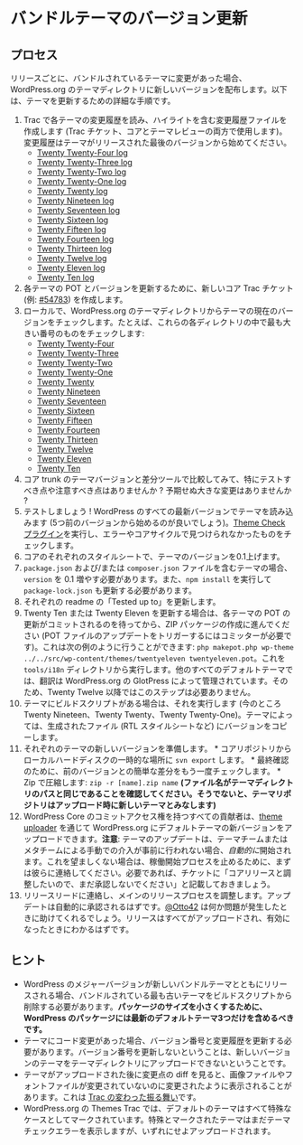 <!--
# Updating Bundled Theme Versions
-->

# バンドルテーマのバージョン更新

<!--
## The Process
-->

## プロセス

<!--
Every release, if there have been any changes in a bundled theme, we ship a new version to the WordPress.org theme directory. What follows are detailed steps to update the themes.
-->

リリースごとに、バンドルされているテーマに変更があった場合、WordPress.org のテーマディレクトリに新しいバージョンを配布します。以下は、テーマを更新するための詳細な手順です。

<!--
1.  Read each theme’s changelog in Trac, and create a changelog file with the highlights (used in Trac tickets, both core and theme review). The changelog should start at the last version of the theme released.
    *   [Twenty Twenty-Four log](https://core.trac.wordpress.org/log/trunk/src/wp-content/themes/twentytwentyfour/)
    *   [Twenty Twenty-Three log](https://core.trac.wordpress.org/log/trunk/src/wp-content/themes/twentytwentythree/)
    *   [Twenty Twenty-Two log](https://core.trac.wordpress.org/log/trunk/src/wp-content/themes/twentytwentytwo/)
    *   [Twenty Twenty-One log](https://core.trac.wordpress.org/log/trunk/src/wp-content/themes/twentytwentyone/)
    *   [Twenty Twenty log](https://core.trac.wordpress.org/log/trunk/src/wp-content/themes/twentytwenty/)
    *   [Twenty Nineteen log](https://core.trac.wordpress.org/log/trunk/src/wp-content/themes/twentynineteen/)
    *   [Twenty Seventeen log](https://core.trac.wordpress.org/log/trunk/src/wp-content/themes/twentyseventeen/)
    *   [Twenty Sixteen log](https://core.trac.wordpress.org/log/trunk/src/wp-content/themes/twentysixteen/)
    *   [Twenty Fifteen log](https://core.trac.wordpress.org/log/trunk/src/wp-content/themes/twentyfifteen/)
    *   [Twenty Fourteen log](https://core.trac.wordpress.org/log/trunk/src/wp-content/themes/twentyfourteen/)
    *   [Twenty Thirteen log](https://core.trac.wordpress.org/log/trunk/src/wp-content/themes/twentythirteen/)
    *   [Twenty Twelve log](https://core.trac.wordpress.org/log/trunk/src/wp-content/themes/twentytwelve/)
    *   [Twenty Eleven log](https://core.trac.wordpress.org/log/trunk/src/wp-content/themes/twentyeleven/)
    *   [Twenty Ten log](https://core.trac.wordpress.org/log/trunk/src/wp-content/themes/twentyten/)
2.  Create a new core Trac ticket (like [#54783](https://core.trac.wordpress.org/ticket/54783)) to bump the POT and versions for each theme.
3.  Locally, check out the current version of the theme from the WordPress.org theme directory, e.g., the largest number in each of these directories:
    *   [Twenty Twenty-Four](https://themes.svn.wordpress.org/twentytwentyfour/)
    *   [Twenty Twenty-Three](https://themes.svn.wordpress.org/twentytwentythree/)
    *   [Twenty Twenty-Two](https://themes.svn.wordpress.org/twentytwentytwo/)
    *   [Twenty Twenty-One](https://themes.svn.wordpress.org/twentytwentyone/)
    *   [Twenty Twenty](https://themes.svn.wordpress.org/twentytwenty/)
    *   [Twenty Nineteen](https://themes.svn.wordpress.org/twentynineteen/)
    *   [Twenty Seventeen](https://themes.svn.wordpress.org/twentyseventeen/)
    *   [Twenty Sixteen](https://themes.svn.wordpress.org/twentysixteen/)
    *   [Twenty Fifteen](https://themes.svn.wordpress.org/twentyfifteen/)
    *   [Twenty Fourteen](https://themes.svn.wordpress.org/twentyfourteen/)
    *   [Twenty Thirteen](https://themes.svn.wordpress.org/twentythirteen/)
    *   [Twenty Twelve](https://themes.svn.wordpress.org/twentytwelve/)
    *   [Twenty Eleven](https://themes.svn.wordpress.org/twentyeleven/)
    *   [Twenty Ten](https://themes.svn.wordpress.org/twentyten/)
4.  Compare with a diff tool to the theme versions in core trunk, is there anything to test or note specifically? Any big unexpected changes?
5.  Test! Load the themes on all recent versions of WordPress (five back is a good place to start). Run the [Theme Check plugin](https://wordpress.org/plugins/theme-check/), and check for any errors or things we didn’t catch in the core cycle.
6.  Bump the theme versions by 0.1 in core, in each stylesheet.
7.  For themes with a `package.json` and/or `composer.json` file, the `version` should be bumped by 0.1. The `package-lock.json` must also be updated by running `npm install`.
8.  Update “Tested up to” in each readme.
9.  If you’re updating Twenty Ten or Twenty Eleven, wait for the POT update for each theme to be committed, then proceed to make the ZIP packages (a committer is needed to trigger the POT files update). This can be done like this example `php makepot.php wp-theme ../../src/wp-content/themes/twentyeleven twentyeleven.pot`. Run that from the `tools/i18n` directory. For all other default themes, translations are managed by WordPress.org GlotPress, outside of the theme. So this step isn’t necessary for Twenty Twelve and later.
10.  Run the theme build script when one is present (currently Twenty Nineteen, Twenty Twenty, and Twenty Twenty-One). Some themes copy the version into generated files (RTL stylesheets, etc.).
11.  Prepare the new version of each theme.
    *   `svn export` from core repository to a temporary location on your local hard drive.
    *   Do another quick diff with the previous version for a final sanity check.
    *   Zip it: `zip -r [name].zip name` **(Be sure the file name is the same as the theme directory path, otherwise the theme repository will consider the theme new on upload.)**
12.  All contributors with WordPress Core commit access are able to upload new versions of the default themes to WordPress.org through the [theme uploader](https://wordpress.org/themes/getting-started/). **Note**: theme updates will go live *automatically* if manual intervention is not taken beforehand by the theme or meta team. If this is not desired, contact them first to prevent the go-live process. If needed: note in the ticket, “Do not approve yet, please. We’d like to coordinate with the core release*.”*
13.  Ping the release lead to coordinate with the main release process. The updates should be approved automatically. [@Otto42](https://profiles.wordpress.org/Otto42/) can help if anything goes wrong, and the release should know when everything is uploaded and live.
-->

1.  Trac で各テーマの変更履歴を読み、ハイライトを含む変更履歴ファイルを作成します (Trac チケット、コアとテーマレビューの両方で使用します)。変更履歴はテーマがリリースされた最後のバージョンから始めてください。
    *   [Twenty Twenty-Four log](https://core.trac.wordpress.org/log/trunk/src/wp-content/themes/twentytwentyfour/)
    *   [Twenty Twenty-Three log](https://core.trac.wordpress.org/log/trunk/src/wp-content/themes/twentytwentythree/)
    *   [Twenty Twenty-Two log](https://core.trac.wordpress.org/log/trunk/src/wp-content/themes/twentytwentytwo/)
    *   [Twenty Twenty-One log](https://core.trac.wordpress.org/log/trunk/src/wp-content/themes/twentytwentyone/)
    *   [Twenty Twenty log](https://core.trac.wordpress.org/log/trunk/src/wp-content/themes/twentytwenty/)
    *   [Twenty Nineteen log](https://core.trac.wordpress.org/log/trunk/src/wp-content/themes/twentynineteen/)
    *   [Twenty Seventeen log](https://core.trac.wordpress.org/log/trunk/src/wp-content/themes/twentyseventeen/)
    *   [Twenty Sixteen log](https://core.trac.wordpress.org/log/trunk/src/wp-content/themes/twentysixteen/)
    *   [Twenty Fifteen log](https://core.trac.wordpress.org/log/trunk/src/wp-content/themes/twentyfifteen/)
    *   [Twenty Fourteen log](https://core.trac.wordpress.org/log/trunk/src/wp-content/themes/twentyfourteen/)
    *   [Twenty Thirteen log](https://core.trac.wordpress.org/log/trunk/src/wp-content/themes/twentythirteen/)
    *   [Twenty Twelve log](https://core.trac.wordpress.org/log/trunk/src/wp-content/themes/twentytwelve/)
    *   [Twenty Eleven log](https://core.trac.wordpress.org/log/trunk/src/wp-content/themes/twentyeleven/)
    *   [Twenty Ten log](https://core.trac.wordpress.org/log/trunk/src/wp-content/themes/twentyten/)
2.  各テーマの POT とバージョンを更新するために、新しいコア Trac チケット (例: [#54783](https://core.trac.wordpress.org/ticket/54783)) を作成します。
3.  ローカルで、WordPress.org のテーマディレクトリからテーマの現在のバージョンをチェックします。たとえば、これらの各ディレクトリの中で最も大きい番号のものをチェックします:
    *   [Twenty Twenty-Four](https://themes.svn.wordpress.org/twentytwentyfour/)
    *   [Twenty Twenty-Three](https://themes.svn.wordpress.org/twentytwentythree/)
    *   [Twenty Twenty-Two](https://themes.svn.wordpress.org/twentytwentytwo/)
    *   [Twenty Twenty-One](https://themes.svn.wordpress.org/twentytwentyone/)
    *   [Twenty Twenty](https://themes.svn.wordpress.org/twentytwenty/)
    *   [Twenty Nineteen](https://themes.svn.wordpress.org/twentynineteen/)
    *   [Twenty Seventeen](https://themes.svn.wordpress.org/twentyseventeen/)
    *   [Twenty Sixteen](https://themes.svn.wordpress.org/twentysixteen/)
    *   [Twenty Fifteen](https://themes.svn.wordpress.org/twentyfifteen/)
    *   [Twenty Fourteen](https://themes.svn.wordpress.org/twentyfourteen/)
    *   [Twenty Thirteen](https://themes.svn.wordpress.org/twentythirteen/)
    *   [Twenty Twelve](https://themes.svn.wordpress.org/twentytwelve/)
    *   [Twenty Eleven](https://themes.svn.wordpress.org/twentyeleven/)
    *   [Twenty Ten](https://themes.svn.wordpress.org/twentyten/)
4.  コア trunk のテーマバージョンと差分ツールで比較してみて、特にテストすべき点や注意すべき点はありませんか ? 予期せぬ大きな変更はありませんか ?
5.  テストしましょう ! WordPress のすべての最新バージョンでテーマを読み込みます (5つ前のバージョンから始めるのが良いでしょう)。[Theme Check プラグイン](https://wordpress.org/plugins/theme-check/)を実行し、エラーやコアサイクルで見つけられなかったものをチェックします。
6.  コアのそれぞれのスタイルシートで、テーマのバージョンを0.1上げます。
7.  `package.json` および/または `composer.json` ファイルを含むテーマの場合、`version` を 0.1 増やす必要があります。また、`npm install` を実行して `package-lock.json` も更新する必要があります。
8.  それぞれの readme の「Tested up to」を更新します。
9.  Twenty Ten または Twenty Eleven を更新する場合は、各テーマの POT の更新がコミットされるのを待ってから、ZIP パッケージの作成に進んでください (POT ファイルのアップデートをトリガーするにはコミッターが必要です)。これは次の例のように行うことができます: `php makepot.php wp-theme ../../src/wp-content/themes/twentyeleven twentyeleven.pot`。これを `tools/i18n` ディレクトリから実行します。他のすべてのデフォルトテーマでは、翻訳は WordPress.org の GlotPress によって管理されています。そのため、Twenty Twelve 以降ではこのステップは必要ありません。
10.  テーマにビルドスクリプトがある場合は、それを実行します (今のところ Twenty Nineteen、Twenty Twenty、Twenty Twenty-One)。テーマによっては、生成されたファイル (RTL スタイルシートなど) にバージョンをコピーします。
11.  それぞれのテーマの新しいバージョンを準備します。
    *   コアリポジトリからローカルハードディスクの一時的な場所に `svn export` します。
    *   最終確認のために、前のバージョンとの簡単な差分をもう一度チェックします。
    *   Zip で圧縮します: `zip -r [name].zip name` **(ファイル名がテーマディレクトリのパスと同じであることを確認してください。そうでないと、テーマリポジトリはアップロード時に新しいテーマとみなします)**
12.  WordPress Core のコミットアクセス権を持つすべての貢献者は、[theme uploader](https://wordpress.org/themes/getting-started/) を通じて WordPress.org にデフォルトテーマの新バージョンをアップロードできます。**注意**: テーマのアップデートは、テーマチームまたはメタチームによる手動での介入が事前に行われない場合、*自動的に*開始されます。これを望ましくない場合は、稼働開始プロセスを止めるために、まずは彼らに連絡してください。必要であれば、チケットに「コアリリースと調整したいので、まだ承認しないでください」と記載しておきましょう。
13.  リリースリードに連絡し、メインのリリースプロセスを調整します。アップデートは自動的に承認されるはずです。[@Otto42](https://profiles.wordpress.org/Otto42/) は何か問題が発生したときに助けてくれるでしょう。リリースはすべてがアップロードされ、有効になったときにわかるはずです。

<!--
## Tips
-->

## ヒント

<!--
*   If a major version of WordPress is also being released with a new bundled theme, the oldest theme being bundled needs to be removed from the build script. **To keep packages sizes down, only the 3 most recent default themes should be included in WordPress packages.**
*   If a theme has any code changes, that means it should get a version number bump and changelog update. Not updating the version number means a new version of the theme can’t be uploaded to the theme directory.
*   Sometimes when looking at the diff of changes after a theme is uploaded, you may notice image or font files showing up as changed when they haven’t been changed. This is a [Trac oddity](https://wordpress.slack.com/archives/core-themes/p1471287983000406).
*   All default themes are marked as special cases on WordPress.org Themes Trac. Themes marked as special still show the theme check errors, but they upload anyway.
-->

*   WordPress のメジャーバージョンが新しいバンドルテーマとともにリリースされる場合、バンドルされている最も古いテーマをビルドスクリプトから削除する必要があります。**パッケージのサイズを小さくするために、WordPress のパッケージには最新のデフォルトテーマ3つだけを含めるべきです。**
*   テーマにコード変更があった場合、バージョン番号と変更履歴を更新する必要があります。バージョン番号を更新しないということは、新しいバージョンのテーマをテーマディレクトリにアップロードできないということです。
*   テーマがアップロードされた後に変更点の diff を見ると、画像ファイルやフォントファイルが変更されていないのに変更されたように表示されることがあります。これは [Trac の変わった振る舞い](https://wordpress.slack.com/archives/core-themes/p1471287983000406)です。
*   WordPress.org の Themes Trac では、デフォルトのテーマはすべて特殊なケースとしてマークされています。特殊とマークされたテーマはまだテーマチェックエラーを表示しますが、いずれにせよアップロードされます。
